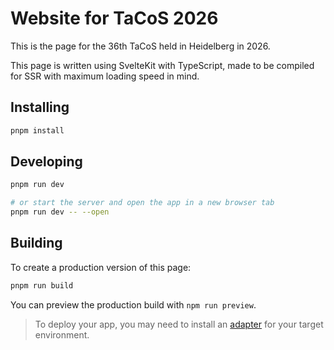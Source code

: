 # Website for TaCoS 2026

This is the page for the 36th TaCoS held in Heidelberg in 2026. 

This page is written using SvelteKit with TypeScript, made to be compiled for SSR with maximum loading speed in mind. 

## Installing

```sh
pnpm install
```

## Developing

```sh
pnpm run dev

# or start the server and open the app in a new browser tab
pnpm run dev -- --open
```

## Building

To create a production version of this page:

```sh
pnpm run build
```

You can preview the production build with `npm run preview`.

> To deploy your app, you may need to install an [adapter](https://svelte.dev/docs/kit/adapters) for your target environment.
